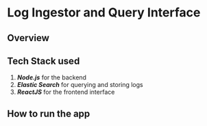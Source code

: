 # Log Ingestor and Query Interface

## Overview

## Tech Stack used
1. ***Node.js*** for the backend
2. ***Elastic Search*** for querying and storing logs
3. ***ReactJS*** for the frontend interface

## How to run the app
